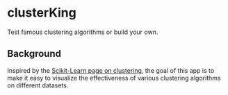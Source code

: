 # clusterKing
Test famous clustering algorithms or build your own.

## Background
Inspired by the [Scikit-Learn page on clustering](https://scikit-learn.org/stable/modules/clustering.html), the goal of this app is to make it easy to visualize the effectiveness of various clustering algorithms on different datasets. 
